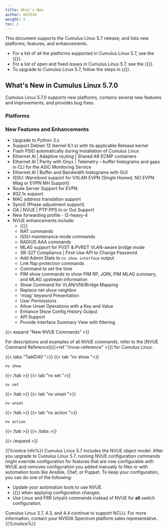 ```yaml
---
title: What's New
author: NVIDIA
weight: 5
toc: 2
---
```

This document supports the Cumulus Linux 5.7 release, and lists new platforms, features, and enhancements.

- For a list of all the platforms supported in Cumulus Linux 5.7, see the {{<exlink url="www.nvidia.com/en-us/networking/ethernet-switching/hardware-compatibility-list/" text="Hardware Compatibility List (HCL)">}}.
- For a list of open and fixed issues in Cumulus Linux 5.7, see the {{<link title="Cumulus Linux 5.7 Release Notes" text="Cumulus Linux 5.7 Release Notes">}}.
- To upgrade to Cumulus Linux 5.7, follow the steps in {{<link url="Upgrading-Cumulus-Linux">}}.
<!-- vale off -->
## What's New in Cumulus Linux 5.7.0
<!-- vale on -->
Cumulus Linux 5.7.0 supports new platforms, contains several new features and improvements, and provides bug fixes.

### Platforms

### New Features and Enhancements

- Upgrade to Python 3.x
- Support Debian 12 (kernel 6.1.x) with its applicable Release kernel
- Flash PSID automatically during Installation of Cumulus Linux
- Ethernet AI | Adaptive routing | Shared AR ECMP containers
- Ethernet AI | Parity with Onyx | Telemetry – buffer histograms and gaps in CLI for the ASIC Monitoring Service 
- Ethernet AI | Buffer and Bandwidth histograms with GUI
- ISSU: Warmboot support for VXLAN EVPN (Single Homed, NO EVPN Mlag or EVPN MH Support)
- Route Server Support for EVPN
- 802.1x support
- MAC address translation support
- SyncE (Phase adjustment support)
- GA | NVUE | PTP PPS In or Out Support
- New forwarding profile - l2-heavy-4
- NVUE enhancements include:
  - {{<link url="Port-Security" text="Port Security commands">}}
  - NAT commands
  - ISSU maintenance mode commands
  - RADIUS AAA commands
  - MLAG support for PVST & PVRST VLAN-aware bridge mode
  - SB-327 Compliance | First-Use API to Change Password
  - Add Admin State to `nv show interface` output
  - Link flap protection commands
  - Command to set the time
  - PIM show commands to show PIM RP, JOIN, PIM MLAG summary, and MLAG upstream information
  - Show Command for VLAN/VNI/Bridge Mapping
  - Replace net show neighbor
  - 'mlag' keyword Presentation
  - User Permissions
  - Allow Unset Operations with a Key and Value
  - Enhance Show Config History Output
  - API Support
  - Provide Interface Summary View with filtering

{{< expand "New NVUE Commands" >}}

For descriptions and examples of all NVUE commands, refer to the [NVUE Command Reference]({{<ref "/nvue-reference" >}}) for Cumulus Linux.

{{< tabs "TabID40 ">}}
{{< tab "nv show ">}}

```
nv show
```

{{< /tab >}}
{{< tab "nv set ">}}

```
nv set
```

{{< /tab >}}
{{< tab "nv unset ">}}

```
nv unset
```

{{< /tab >}}
{{< tab "nv action ">}}

```
nv action
```

{{< /tab >}}
{{< /tabs >}}

{{< /expand >}}

{{%notice info%}}
Cumulus Linux 5.7 includes the NVUE object model. After you upgrade to Cumulus Linux 5.7, running NVUE configuration commands might override configuration for features that are now configurable with NVUE and removes configuration you added manually to files or with automation tools like Ansible, Chef, or Puppet. To keep your configuration, you can do one of the following:

- Update your automation tools to use NVUE.
- {{<link url="NVUE-CLI/#configure-nvue-to-ignore-linux-files" text="Configure NVUE to ignore certain underlying Linux files">}} when applying configuration changes.
- Use Linux and FRR (vtysh) commands instead of NVUE for **all** switch configuration.

Cumulus Linux 3.7, 4.3, and 4.4 continue to support NCLU. For more information, contact your NVIDIA Spectrum platform sales representative.
{{%/notice%}}
